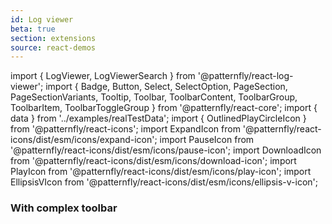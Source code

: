 ```yaml
---
id: Log viewer
beta: true
section: extensions
source: react-demos
---
```


import { LogViewer, LogViewerSearch } from '@patternfly/react-log-viewer';
import {
Badge,
Button,
Select,
SelectOption,
PageSection,
PageSectionVariants,
Tooltip,
Toolbar,
ToolbarContent,
ToolbarGroup,
ToolbarItem,
ToolbarToggleGroup
} from '@patternfly/react-core';
import { data } from '../examples/realTestData';
import { OutlinedPlayCircleIcon } from '@patternfly/react-icons';
import ExpandIcon from '@patternfly/react-icons/dist/esm/icons/expand-icon';
import PauseIcon from '@patternfly/react-icons/dist/esm/icons/pause-icon';
import DownloadIcon from '@patternfly/react-icons/dist/esm/icons/download-icon';
import PlayIcon from '@patternfly/react-icons/dist/esm/icons/play-icon';
import EllipsisVIcon from '@patternfly/react-icons/dist/esm/icons/ellipsis-v-icon';

### With complex toolbar

```js file='./ComplexToolbarLogViewer.jsx'
```

